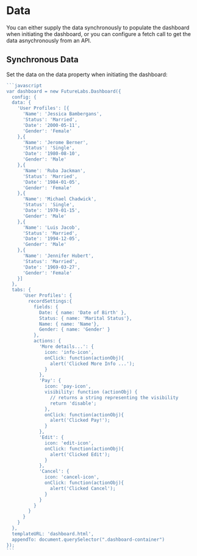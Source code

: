 # Data

You can either supply the data synchronously to populate the dashboard when initiating the dashboard, or you can configure a fetch call to get the data asnychronously from an API.

## &#x20;Synchronous Data

Set the data on the data property when initiating the dashboard:

&#x20;

````javascript
```javascript
var dashboard = new FutureLabs.Dashboard({
  config: {
  data: {
    'User Profiles': [{
      'Name': 'Jessica Bambergans',
      'Status': 'Married',
      'Date': '2000-05-11',
      'Gender': 'Female'
    },{
      'Name': 'Jerome Berner',
      'Status': 'Single',
      'Date': '1980-08-10',
      'Gender': 'Male'
    },{
      'Name': 'Ruba Jackman',
      'Status': 'Married',
      'Date': '1984-01-05',
      'Gender': 'Female'
    },{
      'Name': 'Michael Chadwick',
      'Status': 'Single',
      'Date': '1970-01-15',
      'Gender': 'Male'
    },{
      'Name': 'Luis Jacob',
      'Status': 'Married',
      'Date': '1994-12-05',
      'Gender': 'Male'
    },{
      'Name': 'Jennifer Hubert',
      'Status': 'Married',
      'Date': '1969-03-27',
      'Gender': 'Female'
    }]
  },
  tabs: {
      'User Profiles': {
        recordSettings:{
          fields: {
            Date: { name: 'Date of Birth' },
            Status: { name: 'Marital Status'},
            Name: {	name: 'Name'},
            Gender: { name: 'Gender' }
          },
          actions: {
            'More details...': {
              icon: 'info-icon',
              onClick: function(actionObj){
                alert('Clicked More Info ...');
              }
            }, 
            'Pay': {
              icon: 'pay-icon',
              visibility: function (actionObj) {
                // returns a string representing the visibility
                return 'disable';
              },
              onClick: function(actionObj){
                alert('Clicked Pay!');
              }
            },
            'Edit': {
              icon: 'edit-icon',
              onClick: function(actionObj){
                alert('Clicked Edit');
              }
            },
            'Cancel': {
              icon: 'cancel-icon',
              onClick: function(actionObj){
                alert('Clicked Cancel');
              }
            }
          }
        }
      }
    }
  },
  templateURL: 'dashboard.html',
  appendTo: document.querySelector(".dashboard-container")
});
```
````
